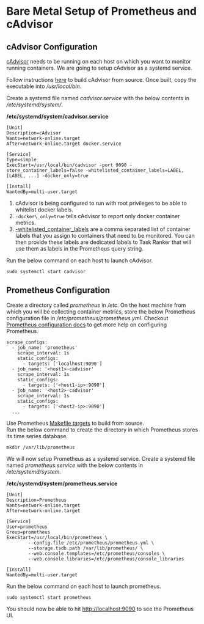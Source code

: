 # Bare Metal Setup of Prometheus and cAdvisor

## cAdvisor Configuration
[cAdvisor](https://github.com/google/cadvisor) needs to be running on each host on which you want to monitor running containers.
We are going to setup cAdvisor as a systemd service.

Follow instructions [here](https://github.com/google/cadvisor/blob/master/docs/development/build.md) to build cAdvisor from source.
Once built, copy the executable into _/usr/local/bin_.

Create a systemd file named _cadvisor.service_ with the below contents in _/etc/systemd/system/_.

**/etc/systemd/system/cadvisor.service**
```shell
[Unit]
Description=cAdvisor
Wants=network-online.target
After=network-online.target docker.service

[Service]
Type=simple
ExecStart=/usr/local/bin/cadvisor -port 9090 -store_container_labels=false -whitelisted_container_labels=LABEL, [LABEL, ...] -docker_only=true

[Install]
WantedBy=multi-user.target
```
1. cAdvisor is being configured to run with root privileges to be able to whitelist docker labels.
2. `-docker\_only=true` tells cAdvisor to report only docker container metrics.
3. [-whitelisted\_container\_labels](https://github.com/google/cadvisor/blob/90f391fddf71801f76f408d8ed191ddc006df323/cmd/cadvisor.go#L72) are a comma separated list of container labels that you assign to containers that need to be monitored. You can then provide these labels are dedicated labels to Task Ranker that will use them as labels in the Prometheus query string.

Run the below command on each host to launch cAdvisor.
```commandline
sudo systemctl start cadvisor
```

## Prometheus Configuration

Create a directory called _prometheus_ in _/etc_.
On the host machine from which you will be collecting container metrics, store the below Prometheus configuration file in _/etc/prometheus/prometheus.yml_.
Checkout [Prometheus configuration docs](https://github.com/prometheus/prometheus/blob/master/docs/configuration/configuration.md) to get more help on configuring Prometheus.
```shell
scrape_configs:
  - job_name: 'prometheus'
    scrape_interval: 1s
    static_configs:
      - targets: ['localhost:9090']
  - job_name: '<host1>-cadvisor'
    scrape_interval: 1s
    static_configs:
      - targets: ['<host1-ip>:9090']
  - job_name: '<host2>-cadvisor'
    scrape_interval: 1s
    static_configs:
      - targets: ['<host2-ip>:9090']
  ...
```

Use Prometheus [Makefile targets](https://github.com/prometheus/prometheus/blob/master/Makefile) to build from source.<br>
Run the below command to create the directory in which Prometheus stores its time series database.
```commandline
mkdir /var/lib/prometheus
```
We will now setup Prometheus as a systemd service. Create a systemd file named _prometheus.service_ with the below contents in _/etc/systemd/system_.

**/etc/systemd/system/prometheus.service**
```shell
[Unit]
Description=Prometheus
Wants=network-online.target
After=network-online.target

[Service]
User=prometheus
Group=prometheus
ExecStart=/usr/local/bin/prometheus \
        --config.file /etc/prometheus/prometheus.yml \
        --storage.tsdb.path /var/lib/prometheus/ \
        --web.console.templates=/etc/prometheus/consoles \
        --web.console.libraries=/etc/prometheus/console_libraries

[Install]
WantedBy=multi-user.target
```

Run the below command on each host to launch prometheus.
```commandline
sudo systemctl start prometheus
```

You should now be able to hit [http://localhost:9090](http://localhost:9090) to see the Prometheus UI.
